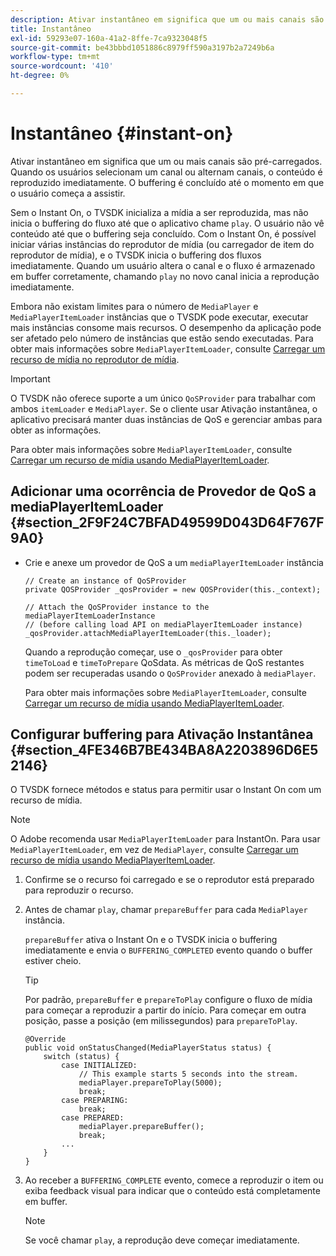 ```yaml
---
description: Ativar instantâneo em significa que um ou mais canais são pré-carregados. Quando os usuários selecionam um canal ou alternam canais, o conteúdo é reproduzido imediatamente. O buffering é concluído até o momento em que o usuário começa a assistir.
title: Instantâneo
exl-id: 59293e07-160a-41a2-8ffe-7ca9323048f5
source-git-commit: be43bbbd1051886c8979ff590a3197b2a7249b6a
workflow-type: tm+mt
source-wordcount: '410'
ht-degree: 0%

---
```


# Instantâneo {#instant-on}

Ativar instantâneo em significa que um ou mais canais são pré-carregados. Quando os usuários selecionam um canal ou alternam canais, o conteúdo é reproduzido imediatamente. O buffering é concluído até o momento em que o usuário começa a assistir.

Sem o Instant On, o TVSDK inicializa a mídia a ser reproduzida, mas não inicia o buffering do fluxo até que o aplicativo chame `play`. O usuário não vê conteúdo até que o buffering seja concluído. Com o Instant On, é possível iniciar várias instâncias do reprodutor de mídia (ou carregador de item do reprodutor de mídia), e o TVSDK inicia o buffering dos fluxos imediatamente. Quando um usuário altera o canal e o fluxo é armazenado em buffer corretamente, chamando `play` no novo canal inicia a reprodução imediatamente.

Embora não existam limites para o número de `MediaPlayer` e `MediaPlayerItemLoader` instâncias que o TVSDK pode executar, executar mais instâncias consome mais recursos. O desempenho da aplicação pode ser afetado pelo número de instâncias que estão sendo executadas. Para obter mais informações sobre `MediaPlayerItemLoader`, consulte [Carregar um recurso de mídia no reprodutor de mídia](../../../tvsdk-3x-android-prog/android-3x-content-playback-options-android2/mediaplayer-initialize-for-video/android-3x-media-resource-load.md).

>[!IMPORTANT]
>
>O TVSDK não oferece suporte a um único `QoSProvider` para trabalhar com ambos `itemLoader` e `MediaPlayer`. Se o cliente usar Ativação instantânea, o aplicativo precisará manter duas instâncias de QoS e gerenciar ambas para obter as informações.

Para obter mais informações sobre `MediaPlayerItemLoader`, consulte [Carregar um recurso de mídia usando MediaPlayerItemLoader](../../../tvsdk-3x-android-prog/android-3x-content-playback-options-android2/mediaplayer-initialize-for-video/android-3x-media-resource-mediaplayeritemloader.md).

## Adicionar uma ocorrência de Provedor de QoS a mediaPlayerItemLoader {#section_2F9F24C7BFAD49599D043D64F767F9A0}

* Crie e anexe um provedor de QoS a um `mediaPlayerItemLoader` instância

   ```
   // Create an instance of QoSProvider  
   private QOSProvider _qosProvider = new QOSProvider(this._context);  
   
   // Attach the QoSProvider instance to the mediaPlayerItemLoaderInstance  
   // (before calling load API on mediaPlayerItemLoader instance)  
   _qosProvider.attachMediaPlayerItemLoader(this._loader); 
   ```

   Quando a reprodução começar, use o `_qosProvider` para obter `timeToLoad` e `timeToPrepare` QoSdata. As métricas de QoS restantes podem ser recuperadas usando o `QoSProvider` anexado à `mediaPlayer`.

   Para obter mais informações sobre `MediaPlayerItemLoader`, consulte [Carregar um recurso de mídia usando MediaPlayerItemLoader](../../../tvsdk-3x-android-prog/android-3x-content-playback-options-android2/mediaplayer-initialize-for-video/android-3x-media-resource-mediaplayeritemloader.md).

## Configurar buffering para Ativação Instantânea {#section_4FE346B7BE434BA8A2203896D6E52146}

O TVSDK fornece métodos e status para permitir usar o Instant On com um recurso de mídia.

>[!NOTE]
>
>O Adobe recomenda usar `MediaPlayerItemLoader` para InstantOn. Para usar `MediaPlayerItemLoader`, em vez de `MediaPlayer`, consulte [Carregar um recurso de mídia usando MediaPlayerItemLoader](../../../tvsdk-3x-android-prog/android-3x-content-playback-options-android2/mediaplayer-initialize-for-video/android-3x-media-resource-mediaplayeritemloader.md).

1. Confirme se o recurso foi carregado e se o reprodutor está preparado para reproduzir o recurso.
1. Antes de chamar `play`, chamar `prepareBuffer` para cada `MediaPlayer` instância.

   `prepareBuffer` ativa o Instant On e o TVSDK inicia o buffering imediatamente e envia o `BUFFERING_COMPLETED` evento quando o buffer estiver cheio.

   >[!TIP]
   >
   >Por padrão, `prepareBuffer` e `prepareToPlay` configure o fluxo de mídia para começar a reproduzir a partir do início. Para começar em outra posição, passe a posição (em milissegundos) para `prepareToPlay`.

   ```
   @Override 
   public void onStatusChanged(MediaPlayerStatus status) { 
       switch (status) { 
           case INITIALIZED: 
               // This example starts 5 seconds into the stream. 
               mediaPlayer.prepareToPlay(5000); 
               break; 
           case PREPARING: 
               break; 
           case PREPARED: 
               mediaPlayer.prepareBuffer(); 
               break; 
           ... 
       } 
   }
   ```

1. Ao receber a `BUFFERING_COMPLETE` evento, comece a reproduzir o item ou exiba feedback visual para indicar que o conteúdo está completamente em buffer.

   >[!NOTE]
   >
   >Se você chamar `play`, a reprodução deve começar imediatamente.
